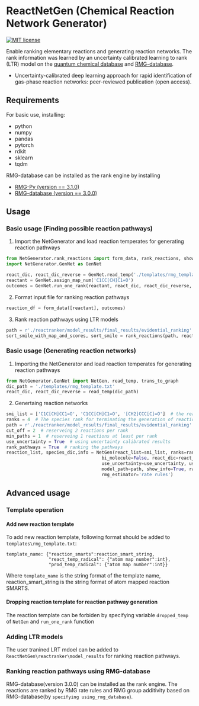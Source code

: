 # ReactNetGen (Chemical Reaction Network Generator)

[![MIT license](http://img.shields.io/badge/license-MIT-brightgreen.svg)](http://opensource.org/licenses/MIT)

Enable ranking elementary reactions and generating reaction networks. The rank information was learned by an uncertainty calibrated learning to rank (LTR) model on the [quantum chemical database](https://zenodo.org/record/3715478) and [RMG-database](https://github.com/ReactionMechanismGenerator/RMG-database).

* Uncertainty-calibrated deep learning approach for rapid identification of gas-phase reaction networks: peer-reviewed publication (open access).

## Requirements
For basic use, installing:
* python
* numpy
* pandas
* pytorch
* rdkit
* sklearn
* tqdm

RMG-database can be installed as the rank engine by installing
* [RMG-Py (version == 3.1.0)](https://github.com/ReactionMechanismGenerator/RMG-Py)
* [RMG-database (version == 3.0.0)](https://github.com/ReactionMechanismGenerator/RMG-database)

## Usage
### Basic usage (Finding possible reaction pathways)
1. Import the NetGenerator and load reaction temperates for generating reaction pathways 

```python
from NetGenerator.rank_reactions import form_data, rank_reactions, show_results
import NetGenerator.GenNet as GenNet

react_dic, react_dic_reverse = GenNet.read_temp('./templates/rmg_template.txt')
reactant = GenNet.assign_map_num('C1CC[CH]C1=O')
outcomes = GenNet.run_one_rank(reactant, react_dic, react_dic_reverse, use_forward_temp=True, use_reverse_temp=True)
```
2. Format input file for ranking reaction pathways

``` python
reaction_df = form_data([reactant], outcomes)
```

3. Rank reaction pathways using LTR models

```python
path = r'./reactranker/model_results/final_results/evidential_ranking' # load LTR models
sort_smile_with_map_and_scores, sort_smile = rank_reactions(path, reaction_df)
```

### Basic usage (Generating reaction networks)

1. Importing the NetGenerator and load reaction temperates for generating reaction pathways 

```python
from NetGenerator.GenNet import NetGen, read_temp, trans_to_graph
dic_path = './templates/rmg_template.txt'
react_dic, react_dic_reverse = read_temp(dic_path)
```

2. Genertaing reaction networks

```python
smi_list = ['C1C[CH]CC1=O', 'C1CC[CH]C1=O', '[CH2]CCC[C]=O']  # the reactant list
ranks = 4  # The species rank for terminating the generation of reaction networks
path = r'./reactranker/model_results/final_results/evidential_ranking'  # The LTR model path
cut_off = 2  # reserveing 2 reactions per rank
min_paths = 1  # reserveing 1 reactions at least per rank
use_uncertainty = True  # using uncertainty calibrated results
rank_pathways = True  # ranking the pathways
reaction_list, species_dic,info = NetGen(react_list=smi_list, ranks=ranks, cut_off=cut_off, min_paths=min_paths, 
                                    bi_molecule=False, react_dic=react_dic, react_dic_reverse=react_dic_reverse,
                                    use_uncertainty=use_uncertainty, use_reverse_temp=True, dropped_temp=[], 
                                    model_path=path, show_info=True, rank_pathways=True, using_rmg_database=False,
                                    rmg_estimator='rate rules')
```

## Advanced usage

### Template operation
#### Add new reaction template
To add new reaction template, following format should be added to ```templates\rmg_template.txt```:

```
template_name: {"reaction_smarts":reaction_smart_string, 
                "react_temp_radical": {"atom map number":int}, 
                "prod_temp_radical": {"atom map number":int}}
```

Where ```template_name``` is the string format of the template name, reaction_smart_string is the string format of atom mapped reaction SMARTS.
#### Dropping reaction template for reaction pathway generation
The reaction template can be forbiden by specifying variable ```dropped_temp``` of ```NetGen``` and ```run_one_rank``` function

### Adding LTR models
The user tranined LRT mdoel can be added to ```ReactNetGen\reactranker\model_results``` for ranking reaction pathways.

### Ranking reaction pathways using RMG-database
RMG-database(version 3.0.0) can be installed as the rank engine. The reactions are ranked by RMG rate rules and RMG group additivity based on RMG-database(by ```specifying using_rmg_database```). 

